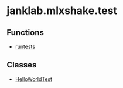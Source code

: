 # janklab.mlxshake.test

## Functions

* [runtests](../thing/+janklab/+mlxshake/+test/runtests.html)

## Classes

* [HelloWorldTest](../thing/+janklab/+mlxshake/+test/HelloWorldTest.html)

